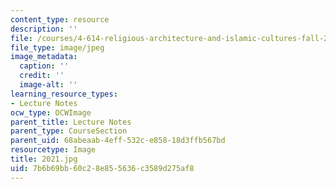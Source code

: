 ```yaml
---
content_type: resource
description: ''
file: /courses/4-614-religious-architecture-and-islamic-cultures-fall-2002/7b6b69bb60c28e855636c3589d275af8_2021.jpg
file_type: image/jpeg
image_metadata:
  caption: ''
  credit: ''
  image-alt: ''
learning_resource_types:
- Lecture Notes
ocw_type: OCWImage
parent_title: Lecture Notes
parent_type: CourseSection
parent_uid: 68abeaab-4eff-532c-e858-18d3ffb567bd
resourcetype: Image
title: 2021.jpg
uid: 7b6b69bb-60c2-8e85-5636-c3589d275af8
---
```

